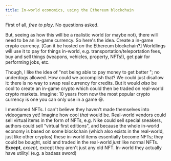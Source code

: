 ```yaml
---
title: In-world economics, using the Ethereum blockchain
---
```

First of all, *free to play*. No questions asked.

But, seeing as how this will be a realistic world (or maybe not), there will need to be an in-game currency. So here's the idea. Create a in-game crypto currency. [Can it be hosted *on* the Ethereum blockchain?] Worldlings will use it to pay for things in-world, e.g. transportation/teleportation fees, buy and sell things (weapons, vehicles, property, NFTs!), get pair for performing jobs, etc.

Though, I like the idea of "not being able to pay money to get better <insert-whatever-here>"; no underdogs allowed. How could we accomplish that? We could just disallow it: there is no way to swap real currency for credits. But it would *also* be cool to create an in-game crypto which could then be traded on real-world crypto markets. Imagine: 10 years from now the most popular crypto currency is one you can only use in a game :laughing:.

I mentioned NFTs. I can't believe they haven't made themselves into videogames yet! Imagine how cool *that* would be. Real-world vendors could sell virtual items in the form of NFTs, e.g. Nike could sell special sneakers, authors could sell "virtual first editions", and because the whole in-world economy is based on some blockchain (which also exists in the real-world, just like other cryptos) these in-world items essentially become NFTs; they could be bought, sold and traded in the real-world *just* like normal NFTs. **Except**, *except*, except they aren't just any old NFT. In-world they actually have utility! (e.g. a badass sword)
